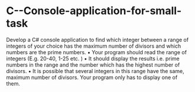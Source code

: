 # C--Console-application-for-small-task

Develop a C# console application to find which integer between a range of integers of your choice has the maximum number of divisors and which numbers are the prime numbers.
▪ Your program should read the range of integers (E.g. 20-40, 1-25 etc. )
▪ It should display the results i.e. prime numbers in the range and the number which has the highest
number of divisors.
▪ It is possible that several integers in this range have the same, maximum number of divisors. Your
program only has to display one of them.

